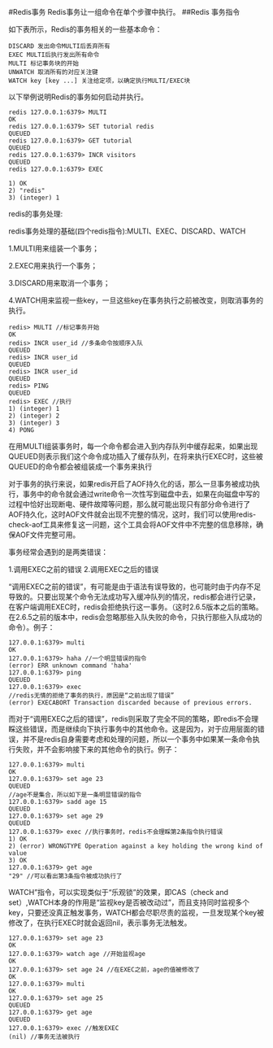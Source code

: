 #Redis事务
Redis事务让一组命令在单个步骤中执行。
##Redis 事务指令

如下表所示，Redis的事务相关的一些基本命令：

	DISCARD 发出命令MULTI后丢弃所有
	EXEC MULTI后执行发出所有命令
	MULTI 标记事务块的开始
	UNWATCH 取消所有的对应关注键
	WATCH key [key ...] 关注给定项，以确定执行MULTI/EXEC块
以下举例说明Redis的事务如何启动并执行。
	
	redis 127.0.0.1:6379> MULTI
	OK
	redis 127.0.0.1:6379> SET tutorial redis
	QUEUED
	redis 127.0.0.1:6379> GET tutorial
	QUEUED
	redis 127.0.0.1:6379> INCR visitors
	QUEUED
	redis 127.0.0.1:6379> EXEC
	
	1) OK
	2) "redis"
	3) (integer) 1


redis的事务处理:

redis事务处理的基础(四个redis指令):MULTI、EXEC、DISCARD、WATCH

1.MULTI用来组装一个事务；

2.EXEC用来执行一个事务；

3.DISCARD用来取消一个事务；

4.WATCH用来监视一些key，一旦这些key在事务执行之前被改变，则取消事务的执行。

	redis> MULTI //标记事务开始
	OK
	redis> INCR user_id //多条命令按顺序入队
	QUEUED
	redis> INCR user_id
	QUEUED
	redis> INCR user_id
	QUEUED
	redis> PING
	QUEUED
	redis> EXEC //执行
	1) (integer) 1
	2) (integer) 2
	3) (integer) 3
	4) PONG
在用MULTI组装事务时，每一个命令都会进入到内存队列中缓存起来，如果出现QUEUED则表示我们这个命令成功插入了缓存队列，在将来执行EXEC时，这些被QUEUED的命令都会被组装成一个事务来执行

对于事务的执行来说，如果redis开启了AOF持久化的话，那么一旦事务被成功执行，事务中的命令就会通过write命令一次性写到磁盘中去，如果在向磁盘中写的过程中恰好出现断电、硬件故障等问题，那么就可能出现只有部分命令进行了AOF持久化，这时AOF文件就会出现不完整的情况，这时，我们可以使用redis-check-aof工具来修复这一问题，这个工具会将AOF文件中不完整的信息移除，确保AOF文件完整可用。

事务经常会遇到的是两类错误：

1.调用EXEC之前的错误
2.调用EXEC之后的错误

“调用EXEC之前的错误”，有可能是由于语法有误导致的，也可能时由于内存不足导致的。只要出现某个命令无法成功写入缓冲队列的情况，redis都会进行记录，在客户端调用EXEC时，redis会拒绝执行这一事务。（这时2.6.5版本之后的策略。在2.6.5之前的版本中，redis会忽略那些入队失败的命令，只执行那些入队成功的命令）。例子：

	127.0.0.1:6379> multi
	OK
	127.0.0.1:6379> haha //一个明显错误的指令
	(error) ERR unknown command 'haha'
	127.0.0.1:6379> ping
	QUEUED
	127.0.0.1:6379> exec
	//redis无情的拒绝了事务的执行，原因是“之前出现了错误”
	(error) EXECABORT Transaction discarded because of previous errors.

而对于“调用EXEC之后的错误”，redis则采取了完全不同的策略，即redis不会理睬这些错误，而是继续向下执行事务中的其他命令。这是因为，对于应用层面的错误，并不是redis自身需要考虑和处理的问题，所以一个事务中如果某一条命令执行失败，并不会影响接下来的其他命令的执行。例子：

	127.0.0.1:6379> multi
	OK
	127.0.0.1:6379> set age 23
	QUEUED
	//age不是集合，所以如下是一条明显错误的指令
	127.0.0.1:6379> sadd age 15
	QUEUED
	127.0.0.1:6379> set age 29
	QUEUED
	127.0.0.1:6379> exec //执行事务时，redis不会理睬第2条指令执行错误
	1) OK
	2) (error) WRONGTYPE Operation against a key holding the wrong kind of value
	3) OK
	127.0.0.1:6379> get age
	"29" //可以看出第3条指令被成功执行了

WATCH”指令，可以实现类似于“乐观锁”的效果，即CAS（check and set）,WATCH本身的作用是“监视key是否被改动过”，而且支持同时监视多个key，只要还没真正触发事务，WATCH都会尽职尽责的监视，一旦发现某个key被修改了，在执行EXEC时就会返回nil，表示事务无法触发。

	127.0.0.1:6379> set age 23
	OK
	127.0.0.1:6379> watch age //开始监视age
	OK
	127.0.0.1:6379> set age 24 //在EXEC之前，age的值被修改了
	OK
	127.0.0.1:6379> multi
	OK
	127.0.0.1:6379> set age 25
	QUEUED
	127.0.0.1:6379> get age
	QUEUED
	127.0.0.1:6379> exec //触发EXEC
	(nil) //事务无法被执行